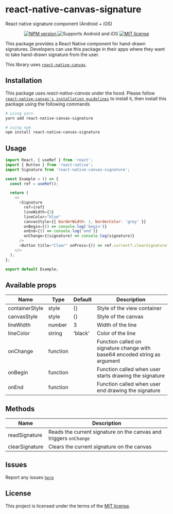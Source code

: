# react-native-canvas-signature

React native signature component (Android + iOS)

<div align="center">
<a href="https://badge.fury.io/js/react-native-canvas-signature" target="_blank">
<img src="https://badge.fury.io/js/react-native-canvas-signature.svg" alt="NPM version" />
</a>
<img src="https://img.shields.io/badge/Platforms-android%20%7C%20ios-blue" alt="Supports Android and iOS" />
<a href="https://github.com/huzaima/react-native-canvas-signature/blob/master/LICENSE" target="_blank">
<img src="https://img.shields.io/badge/license-MIT-blue.svg" alt="MIT license" />
</a>
</div>

This package provides a React Native component for hand-drawn signatures. Developers can use this package in their apps where they want to take hand-drawn signature from the user.

This library uses [`react-native-canvas`](https://www.npmjs.com/package/react-native-canvas).


## Installation

This package uses _react-native-canvas_ under the hood. Please follow [`react-native-canvas's installation guidelines`](https://www.npmjs.com/package/react-native-canvas) to install it, then install this package using the following commands

```bash
# using yarn
yarn add react-native-canvas-signature

# using npm
npm install react-native-canvas-signature
```


## Usage

```javascript
import React, { useRef } from 'react';
import { Button } from 'react-native';
import Signature from 'react-native-canvas-signature';

const Example = () => {
  const ref = useRef();

  return (
    <>
      <Signature
        ref={ref}
        lineWidth={3}
        lineColor="blue"
        canvasStyle={{ borderWidth: 1, borderColor: 'grey' }}
        onBegin={() => console.log('begin')}
        onEnd={() => console.log('end')}
        onChange={(signature) => console.log(signature)}
      />
      <Button title="Clear" onPress={() => ref.current?.clearSignature?.()} />
    </>
  );
};

export default Example;
```

## Available props

| Name           | Type     | Default | Description                                                                |
| -------------- | -------- | ------- | -------------------------------------------------------------------------- |
| containerStyle | style    | {}      | Style of the view container                                                |
| canvasStyle    | style    | {}      | Style of the canvas                                                        |
| lineWidth      | number   | 3       | Width of the line                                                          |
| lineColor      | string   | 'black' | Color of the line                                                          |
| onChange       | function |         | Function called on signature change with base64 encoded string as argument |
| onBegin        | function |         | Function called when user starts drawing the signature                     |
| onEnd          | function |         | Function called when user end drawing the signature                        |


## Methods

| Name           | Description                                                       |
| -------------- | ----------------------------------------------------------------- |
| readSignature  | Reads the current signature on the canvas and triggers `onChange` |
| clearSignature | Clears the current signature on the canvas                        |


## Issues

Report any issues [`here`](https://github.com/huzaima/react-native-canvas-signature/issues)

## License

This project is licensed under the terms of the
[MIT license](/LICENSE).
